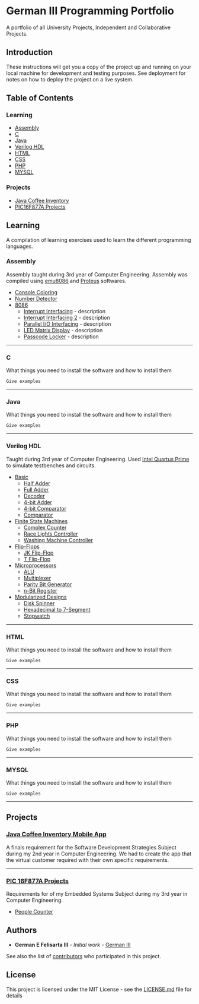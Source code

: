 # **German III Programming Portfolio**
A portfolio of all University Projects, Independent and Collaborative Projects.

## Introduction

These instructions will get you a copy of the project up and running on your local machine for development and testing purposes. See deployment for notes on how to deploy the project on a live system.

## Table of Contents

### **Learning**
- [Assembly](https://github.com/germaniii/German-III-Portfolio#assembly)
- [C](https://github.com/germaniii/German-III-Portfolio#c)
- [Java](https://github.com/germaniii/German-III-Portfolio#java)
- [Verilog HDL](https://github.com/germaniii/German-III-Portfolio#verilog-hdl)
- [HTML](https://github.com/germaniii/German-III-Portfolio#html)
- [CSS](https://github.com/germaniii/German-III-Portfolio#css)
- [PHP](https://github.com/germaniii/German-III-Portfolio#php)
- [MYSQL](https://github.com/germaniii/German-III-Portfolio#mysql)

### **Projects**
- [Java Coffee Inventory](https://github.com/germaniii/German-III-Portfolio#assembly)
- [PIC16F877A Projects](https://github.com/germaniii/German-III-Portfolio#c)

## **Learning**

A compilation of learning exercises used to learn the different programming languages.

### **Assembly**
Assembly taught during 3rd year of Computer Engineering. Assembly was compiled using [emu8086](https://emu8086-microprocessor-emulator.en.softonic.com/) and [Proteus](https://www.labcenter.com/) softwares.

- [Console Coloring](https://github.com/germaniii/German-III-Portfolio/tree/codes/Learning/Assembly/Console%20Coloring)
- [Number Detector](https://github.com/germaniii/German-III-Portfolio/tree/codes/Learning/Assembly/Number%20Detector)
- [8086](https://github.com/germaniii/German-III-Portfolio/tree/codes/Learning/Assembly/8086)
  - [Interrupt Interfacing](https://github.com/germaniii/German-III-Portfolio/tree/codes/Learning/Assembly/8086/Interrupt%20Interfacing) - description
  - [Interrupt Interfacing 2](https://github.com/germaniii/German-III-Portfolio/tree/codes/Learning/Assembly/8086/Interrupt%20Interfacing%202) - description
  - [Parallel I/O Interfacing](https://github.com/germaniii/German-III-Portfolio/tree/codes/Learning/Assembly/8086/Parallel%20IO%20Interfacing) - description
  - [LED Matrix Display](https://github.com/germaniii/German-III-Portfolio/tree/codes/Learning/Assembly/8086/LED%20Matrix%20Display) - description
  - [Passcode Locker](https://github.com/germaniii/German-III-Portfolio/tree/codes/Learning/Assembly/8086/Parallel%20IO%20Interfacing) - description

---

### **C**
What things you need to install the software and how to install them

```
Give examples
```
---

### **Java**
What things you need to install the software and how to install them

```
Give examples
```
---

### **Verilog HDL**
Taught during 3rd year of Computer Engineering. Used [Intel Quartus Prime](https://www.intel.com/content/www/us/en/software/programmable/quartus-prime/download.html) to simulate testbenches and circuits. 

- [Basic](https://github.com/germaniii/German-III-Portfolio/tree/codes/Learning/Verilog%20HDL/Basic)  
  - [Half Adder](https://github.com/germaniii/German-III-Portfolio/tree/codes/Learning/Verilog%20HDL/Basic/Half%20Adder)
  - [Full Adder](https://github.com/germaniii/German-III-Portfolio/tree/codes/Learning/Verilog%20HDL/Basic/Full%20Adder)
  - [Decoder](https://github.com/germaniii/German-III-Portfolio/tree/codes/Learning/Verilog%20HDL/Basic/Decoders)  
  - [4-bit Adder](https://github.com/germaniii/German-III-Portfolio/tree/codes/Learning/Verilog%20HDL/Basic/4-Bit%20Adder)
  - [4-bit Comparator](https://github.com/germaniii/German-III-Portfolio/tree/codes/Learning/Verilog%20HDL/Basic/4-Bit%20Comparator)
  - [Comparator](https://github.com/germaniii/German-III-Portfolio/tree/codes/Learning/Verilog%20HDL/Basic/Comparator)
- [Finite State Machines](https://github.com/germaniii/German-III-Portfolio/tree/codes/Learning/Verilog%20HDL/Finite%20State%20Machines)
  - [Complex Counter](https://github.com/germaniii/German-III-Portfolio/tree/codes/Learning/Verilog%20HDL/Finite%20State%20Machines/Complex%20Counter)
  - [Race Lights Controller](https://github.com/germaniii/German-III-Portfolio/tree/codes/Learning/Verilog%20HDL/Finite%20State%20Machines/Race%20Lights%20Controller)
  - [Washing Machine Controller](https://github.com/germaniii/German-III-Portfolio/tree/codes/Learning/Verilog%20HDL/Finite%20State%20Machines/Washing%20Machine%20Controller)
- [Flip-Flops](https://github.com/germaniii/German-III-Portfolio/tree/codes/Learning/Verilog%20HDL/Flip-Flops)
  - [JK Flip-Flop](https://github.com/germaniii/German-III-Portfolio/tree/codes/Learning/Verilog%20HDL/Flip-Flops/JK%20Flip-Flop)
  - [T Flip-Flop](https://github.com/germaniii/German-III-Portfolio/tree/codes/Learning/Verilog%20HDL/Flip-Flops/T%20Flip-Flop)
- [Microprocessors](https://github.com/germaniii/German-III-Portfolio/tree/codes/Learning/Verilog%20HDL/Microprocessor)
  - [ALU](https://github.com/germaniii/German-III-Portfolio/tree/codes/Learning/Verilog%20HDL/Microprocessor/ALU)
  - [Multiplexer](https://github.com/germaniii/German-III-Portfolio/tree/codes/Learning/Verilog%20HDL/Microprocessor/Multiplexer)
  - [Parity Bit Generator](https://github.com/germaniii/German-III-Portfolio/tree/codes/Learning/Verilog%20HDL/Microprocessor/Parity%20Bit%20Generator)
  - [n-Bit Register](https://github.com/germaniii/German-III-Portfolio/tree/codes/Learning/Verilog%20HDL/Microprocessor/n-Bit%20Register)
- [Modularized Designs](https://github.com/germaniii/German-III-Portfolio/tree/codes/Learning/Verilog%20HDL/Modularized%20Designs)
  - [Disk Spinner](https://github.com/germaniii/German-III-Portfolio/tree/codes/Learning/Verilog%20HDL/Modularized%20Designs/Disk%20Spinner)
  - [Hexadecimal to 7-Segment](https://github.com/germaniii/German-III-Portfolio/tree/codes/Learning/Verilog%20HDL/Modularized%20Designs/Hex%20to%207-Segment)
  - [Stopwatch](https://github.com/germaniii/German-III-Portfolio/tree/codes/Learning/Verilog%20HDL/Modularized%20Designs/Stopwatch)

---

### **HTML**

What things you need to install the software and how to install them

```
Give examples
```
---


### **CSS**

What things you need to install the software and how to install them

```
Give examples
```

---

### PHP
What things you need to install the software and how to install them

```
Give examples
```

---

### **MYSQL**
What things you need to install the software and how to install them

```
Give examples
```

---

## **Projects**

### [**Java Coffee Inventory Mobile App**](https://github.com/germaniii/German-III-Portfolio/tree/codes/Projects/Java%20Coffee%20Inventory%20Mobile%20App)
A finals requirement for the Software Development Strategies Subject during my 2nd year in Computer Engineering. We had to create the app that the virtual customer required with their own specific requirements. 

---

### [**PIC 16F877A Projects**](https://github.com/germaniii/German-III-Portfolio/tree/codes/Projects/PIC16F877A)
Requirements for of my Embedded Systems Subject during my 3rd year in Computer Engineering.
- [People Counter](https://github.com/germaniii/German-III-Portfolio/tree/codes/Projects/PIC16F877A/People%20Counter)

## Authors

* **German E Felisarta III** - *Initial work* - [German III](https://github.com/germaniii)

See also the list of [contributors](https://github.com/your/project/contributors) who participated in this project.

## License

This project is licensed under the MIT License - see the [LICENSE.md](https://github.com/germaniii/German-III-Portfolio/blob/main/LICENSE) file for details
